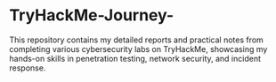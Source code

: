 # TryHackMe-Journey-
This repository contains my detailed reports and practical notes from completing various cybersecurity labs on TryHackMe, showcasing my hands-on skills in penetration testing, network security, and incident response.
